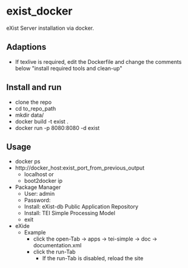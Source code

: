 # exist_docker
eXist Server installation via docker.

## Adaptions ##
* If texlive is required, edit the Dockerfile and change the comments below "install required tools and clean-up"

## Install and run ##
* clone the repo
* cd to_repo_path 
* mkdir data/
* docker build -t exist .
* docker run -p 8080:8080  -d  exist



## Usage ##
* docker ps
* http://docker_host:exist_port_from_previous_output
	* localhost or
	* boot2docker ip 
* Package Manager
	* User: admin
	* Password: 
	* Install: eXist-db Public Application Repository
	* Install: TEI Simple Processing Model
	* exit
* eXide
	* Example
		* click the open-Tab -> apps -> tei-simple -> doc -> documentation.xml
		* click the run-Tab 
			* If the run-Tab is disabled, reload the site
		
